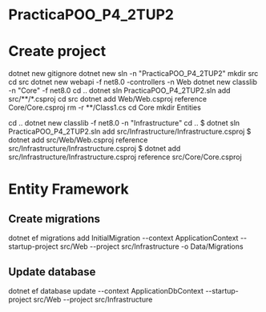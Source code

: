 # PracticaPOO_P4_2TUP2

# Create project
dotnet new gitignore
dotnet new sln -n "PracticaPOO_P4_2TUP2"
mkdir src
cd src
dotnet new webapi -f net8.0 -controllers -n Web
dotnet new classlib -n "Core" -f net8.0
cd ..
dotnet sln PracticaPOO_P4_2TUP2.sln add src/**/*.csproj
cd src
dotnet add Web/Web.csproj reference Core/Core.csproj
rm -r **/Class1.cs
cd Core
mkdir Entities

cd ..
dotnet new classlib -f net8.0 -n "Infrastructure"
cd ..
$ dotnet sln PracticaPOO_P4_2TUP2.sln add src/Infrastructure/Infrastructure.csproj
$ dotnet add src/Web/Web.csproj reference src/Infrastructure/Infrastructure.csproj
$ dotnet add src/Infrastructure/Infrastructure.csproj reference src/Core/Core.csproj


# Entity Framework
## Create migrations
dotnet ef migrations add InitialMigration --context ApplicationContext --startup-project src/Web --project src/Infrastructure -o Data/Migrations

## Update database
dotnet ef database update --context ApplicationDbContext --startup-project src/Web --project src/Infrastructure
